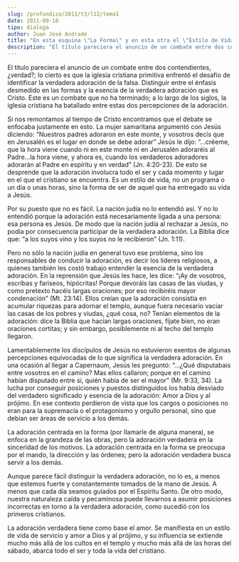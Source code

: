 ```yaml
---
slug: /profundiza/2011/t3/l12/tema1
date: 2011-09-10
tipo: dialoga
author: Juan José Andrade
title: "En esta esquina \"La Forma\" y en esta otra el \"Estilo de Vida\""
description: "El título pareciera el anuncio de un combate entre dos contendientes, ¿verdad?;  lo cierto es que la iglesia cristiana primitiva enfrentó el desafío de  identificar la verdadera adoración de la falsa. Distinguir entre el énfasis  desmedido en las formas y la esencia de la verd..."
---
```


El título pareciera el anuncio de un combate entre dos contendientes, ¿verdad?; lo cierto es que la iglesia cristiana primitiva enfrentó el desafío de identificar la verdadera adoración de la falsa. Distinguir entre el énfasis desmedido en las formas y la esencia de la verdadera adoración que es Cristo. Este es un combate que no ha terminado; a lo largo de los siglos, la iglesia cristiana ha batallado entre estas dos percepciones de la adoración.

Si nos remontamos al tiempo de Cristo encontramos que el debate se enfocaba justamente en esto. La mujer samaritana argumentó con Jesús diciendo: “Nuestros padres adoraron en este monte, y vosotros decís que en Jerusalén es el lugar en donde se debe adorar” Jesús le dijo: “…créeme, que la hora viene cuando ni en este monte ni en Jerusalén adoraréis al Padre…la hora viene, y ahora es, cuando los verdaderos adoradores adorarán al Padre en espíritu y en verdad” (Jn. 4:20-23). De esto se desprende que la adoración involucra todo el ser y cada momento y lugar en el que el cristiano se encuentra. Es un estilo de vida, no un programa o un día o unas horas, sino la forma de ser de aquel que ha entregado su vida a Jesús.

Por su puesto que no es fácil. La nación judía no lo entendió así. Y no lo entendió porque la adoración está necesariamente ligada a una persona: esa persona es Jesús. De modo que la nación judía al rechazar a Jesús, no podía por consecuencia participar de la verdadera adoración. La Biblia dice que: “a los suyos vino y los suyos no le recibieron” (Jn. 1:11).

Pero no sólo la nación judía en general tuvo ese problema, sino los responsables de conducir la adoración, es decir los líderes religiosos, a quienes también les costó trabajo entender la esencia de la verdadera adoración. En la reprensión que Jesús les hace, les dice: “¡Ay de vosotros, escribas y fariseos, hipócritas! Porque devoráis las casas de las viudas, y como pretexto hacéis largas oraciones; por eso recibiréis mayor condenación” (Mt. 23:14). Ellos creían que la adoración consistía en acumular riquezas para adornar el templo, aunque fuera necesario vaciar las casas de los pobres y viudas, ¿qué cosa, no? Tenían elementos de la adoración: dice la Biblia que hacían largas oraciones, fíjate bien, no eran oraciones cortitas; y sin embargo, posiblemente ni al techo del templo llegaron.

Lamentablemente los discípulos de Jesús no estuvieron exentos de algunas percepciones equivocadas de lo que significa la verdadera adoración. En una ocasión al llegar a Capernaum, Jesús les preguntó: “…¿Qué disputabais entre vosotros en el camino? Mas ellos callaron; porque en el camino habían disputado entre sí, quién había de ser el mayor” (Mr. 9:33, 34). La lucha por conseguir posiciones y puestos distinguidos los había desviado del verdadero significado y esencia de la adoración: Amor a Dios y al prójimo. En ese contexto perdieron de vista que los cargos o posiciones no eran para la supremacía o el protagonismo y orgullo personal, sino que debían ser áreas de servicio a los demás.

La adoración centrada en la forma (por llamarle de alguna manera), se enfoca en la grandeza de las obras, pero la adoración verdadera en la sinceridad de los motivos. La adoración centrada en la forma se preocupa por el mando, la dirección y las órdenes; pero la adoración verdadera busca servir a los demás.

Aunque parece fácil distinguir la verdadera adoración, no lo es, a menos que estemos fuerte y constantemente tomados de la mano de Jesús. A menos que cada día seamos guiados por el Espíritu Santo. De otro modo, nuestra naturaleza caída y pecaminosa puede llevarnos a asumir posiciones incorrectas en torno a la verdadera adoración, como sucedió con los primeros cristianos.

La adoración verdadera tiene como base el amor. Se manifiesta en un estilo de vida de servicio y amor a Dios y al prójimo, y su influencia se extiende mucho más allá de los cultos en el templo y mucho más allá de las horas del sábado, abarca todo el ser y toda la vida del cristiano.
